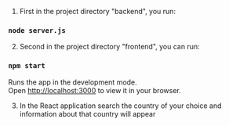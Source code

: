 1. First in the project directory "backend", you run:
### `node server.js`

2. Second in the project directory "frontend", you can run:
### `npm start`

Runs the app in the development mode.\
Open [http://localhost:3000](http://localhost:3000) to view it in your browser.

3. In the React application search the country of your choice and information about that country will appear
